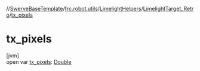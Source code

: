 //[SwerveBaseTemplate](../../../../index.md)/[frc.robot.utils](../../index.md)/[LimelightHelpers](../index.md)/[LimelightTarget_Retro](index.md)/[tx_pixels](tx_pixels.md)

# tx_pixels

[jvm]\
open var [tx_pixels](tx_pixels.md): [Double](https://kotlinlang.org/api/latest/jvm/stdlib/kotlin/-double/index.html)
